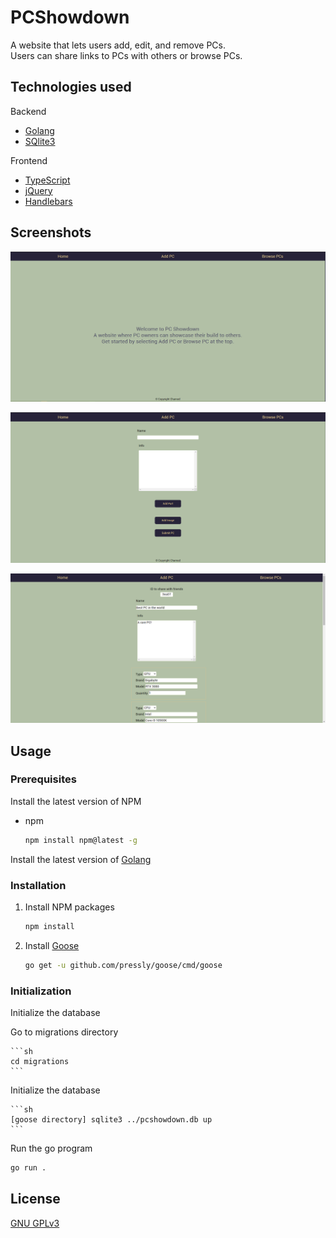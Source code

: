 # PCShowdown
A website that lets users add, edit, and remove PCs. \
Users can share links to PCs with others or browse PCs.

## Technologies used
  Backend
   * [Golang](https://golang.org/) 
   * [SQlite3](https://www.sqlite.org/index.html)
   
  Frontend
   * [TypeScript](https://www.typescriptlang.org/)
   * [jQuery](https://jquery.com/) 
   * [Handlebars](https://handlebarsjs.com/) 

## Screenshots
![Screenshot of the app](./screenshots/screenshot1.PNG)

![Screenshot of the app](./screenshots/screenshot2.PNG)

![Screenshot of the app](./screenshots/screenshot3.PNG)

## Usage

### Prerequisites

Install the latest version of NPM
* npm

  ```sh
  npm install npm@latest -g
  ```
  
 Install the latest version of [Golang](https://golang.org/dl/) 
 
 ### Installation
 
1. Install NPM packages

   ```sh
   npm install
   ```
2. Install [Goose](https://github.com/pressly/goose)

    ```sh
    go get -u github.com/pressly/goose/cmd/goose
    ```

### Initialization

Initialize the database

  Go to migrations directory

    ```sh
    cd migrations
    ```
  Initialize the database
  
    ```sh
    [goose directory] sqlite3 ../pcshowdown.db up
    ```
Run the go program

  ```sh
  go run .
  ```
## License
[GNU GPLv3](https://choosealicense.com/licenses/gpl-3.0/)
